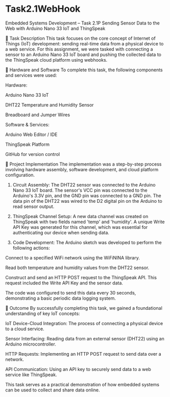 # Task2.1WebHook

Embedded Systems Development – Task 2.1P
Sending Sensor Data to the Web with Arduino Nano 33 IoT and ThingSpeak

📘 Task Description
This task focuses on the core concept of Internet of Things (IoT) development: sending real-time data from a physical device to a web service. For this assignment, we were tasked with connecting a sensor to an Arduino Nano 33 IoT board and pushing the collected data to the ThingSpeak cloud platform using webhooks.

🔹 Hardware and Software
To complete this task, the following components and services were used:

Hardware:

Arduino Nano 33 IoT

DHT22 Temperature and Humidity Sensor

Breadboard and Jumper Wires

Software & Services:

Arduino Web Editor / IDE

ThingSpeak Platform

GitHub for version control

🔹 Project Implementation
The implementation was a step-by-step process involving hardware assembly, software development, and cloud platform configuration.

1. Circuit Assembly:
The DHT22 sensor was connected to the Arduino Nano 33 IoT board. The sensor's VCC pin was connected to the Arduino's 3.3V pin, and the GND pin was connected to a GND pin. The data pin of the DHT22 was wired to the D2 digital pin on the Arduino to read sensor output.

2. ThingSpeak Channel Setup:
A new data channel was created on ThingSpeak with two fields named 'temp' and 'humidity'. A unique Write API Key was generated for this channel, which was essential for authenticating our device when sending data.

3. Code Development:
The Arduino sketch was developed to perform the following actions:

Connect to a specified WiFi network using the WiFiNINA library.

Read both temperature and humidity values from the DHT22 sensor.

Construct and send an HTTP POST request to the ThingSpeak API. This request included the Write API Key and the sensor data.

The code was configured to send this data every 30 seconds, demonstrating a basic periodic data logging system.

📌 Outcome
By successfully completing this task, we gained a foundational understanding of key IoT concepts:

IoT Device-Cloud Integration: The process of connecting a physical device to a cloud service.

Sensor Interfacing: Reading data from an external sensor (DHT22) using an Arduino microcontroller.

HTTP Requests: Implementing an HTTP POST request to send data over a network.

API Communication: Using an API key to securely send data to a web service like ThingSpeak.

This task serves as a practical demonstration of how embedded systems can be used to collect and share data online.
